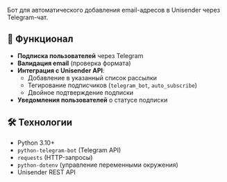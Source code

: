 Бот для автоматического добавления email-адресов в Unisender через Telegram-чат.

## 🔹 Функционал
- **Подписка пользователей** через Telegram
- **Валидация email** (проверка формата)
- **Интеграция с Unisender API**:
  - Добавление в указанный список рассылки
  - Тегирование подписчиков (`telegram_bot`, `auto_subscribe`)
  - Двойное подтверждение подписки
- **Уведомления пользователей** о статусе подписки

## 🛠 Технологии
- Python 3.10+
- `python-telegram-bot` (Telegram API)
- `requests` (HTTP-запросы)
- `python-dotenv` (управление переменными окружения)
- Unisender REST API
